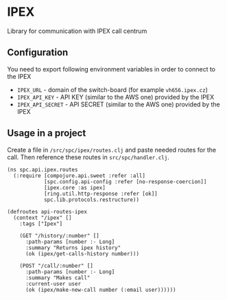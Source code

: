 # IPEX
Library for communication with IPEX call centrum

## Configuration

You need to export following environment variables in order to connect to the IPEX

 - `IPEX_URL` - domain of the switch-board (for example `vh656.ipex.cz`)
 - `IPEX_API_KEY` - API KEY (similar to the AWS one) provided by the IPEX
 - `IPEX_API_SECRET` - API SECRET (similar to the AWS one) provided by the IPEX

## Usage in a project

Create a file in `/src/spc/ipex/routes.clj` and paste needed routes for the call. Then reference these routes in
`src/spc/handler.clj`.

```
(ns spc.api.ipex.routes
  (:require [compojure.api.sweet :refer :all]
            [spc.config.api-config :refer [no-response-coercion]]
            [ipex.core :as ipex]
            [ring.util.http-response :refer [ok]]
            spc.lib.protocols.restructure))

(defroutes api-routes-ipex
  (context "/ipex" []
    :tags ["Ipex"]

    (GET "/history/:number" []
      :path-params [number :- Long]
      :summary "Returns ipex history"
      (ok (ipex/get-calls-history number)))

    (POST "/call/:number" []
      :path-params [number :- Long]
      :summary "Makes call"
      :current-user user
      (ok (ipex/make-new-call number (:email user))))))
```
